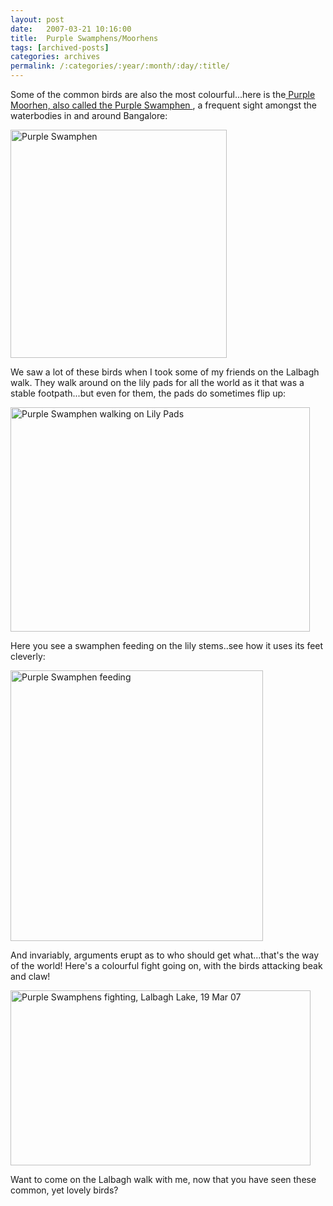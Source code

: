 ```yaml
---
layout: post
date:	2007-03-21 10:16:00
title:  Purple Swamphens/Moorhens
tags: [archived-posts]
categories: archives
permalink: /:categories/:year/:month/:day/:title/
---
```

Some of the common birds are also the most colourful...here is the<a href="http://en.wikipedia.org/wiki/Purple_Swamphen"> Purple Moorhen, also called the Purple Swamphen </a> , a frequent sight amongst the waterbodies in and around Bangalore:

<a href="http://www.flickr.com/photos/96476944@N00/428943229/" title="Photo Sharing"><img width="346" alt="Purple Swamphen" src="http://farm1.static.flickr.com/147/428943229_c13f72477d.jpg" height="365"/></a>

<lj-cut text=" Some more pics here">

We saw a lot of these birds when I took some of my friends on the Lalbagh walk. They walk around on the lily pads for all the world as it that was a stable footpath...but even for them, the pads do sometimes flip up:

<a href="http://www.flickr.com/photos/96476944@N00/428941855/" title="Photo Sharing"><img width="479" alt="Purple Swamphen walking on Lily Pads" src="http://farm1.static.flickr.com/169/428941855_67e470bbee.jpg" height="359"/></a>

Here you see a swamphen feeding on the lily stems..see how it uses its feet cleverly:


<a href="http://www.flickr.com/photos/96476944@N00/428941675/" title="Photo Sharing"><img width="404" alt="Purple Swamphen feeding" src="http://farm1.static.flickr.com/164/428941675_1977ca6182_o.jpg" height="433"/></a>

And invariably, arguments erupt as to who should get what...that's the way of the world! Here's a colourful fight going on, with the birds attacking beak and claw!

<a href="http://www.flickr.com/photos/96476944@N00/427659120/" title="Photo Sharing"><img width="480" alt="Purple Swamphens fighting, Lalbagh Lake, 19 Mar 07" src="http://farm1.static.flickr.com/174/427659120_4f822fc44e.jpg" height="280"/></a>

</lj-cut>

Want to come on the Lalbagh walk with me, now that you have seen these common, yet lovely birds?
